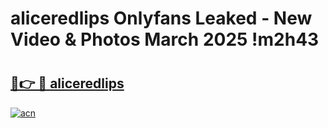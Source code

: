 # aliceredlips Onlyfans Leaked - New Video & Photos March 2025 !m2h43

# <h2><a href="https://5hokar.iuczelnia.edu.pl?title=aliceredlips&ref=m2h43">🔗👉 🔴 aliceredlips</a></h2>

[![acn](https://github.com/user-attachments/assets/0f9c940e-d8b0-45ae-aac7-cd30a18b3e1c)](https://5hokar.iuczelnia.edu.pl?title=aliceredlips&ref=m2h43)

